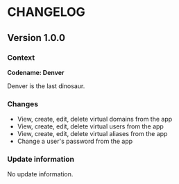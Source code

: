 # CHANGELOG

## Version 1.0.0
### Context
**Codename: Denver**

Denver is the last dinosaur.

### Changes

* View, create, edit, delete virtual domains from the app
* View, create, edit, delete virtual users from the app
* View, create, edit, delete virtual aliases from the app
* Change a user's password from the app

### Update information
No update information.
